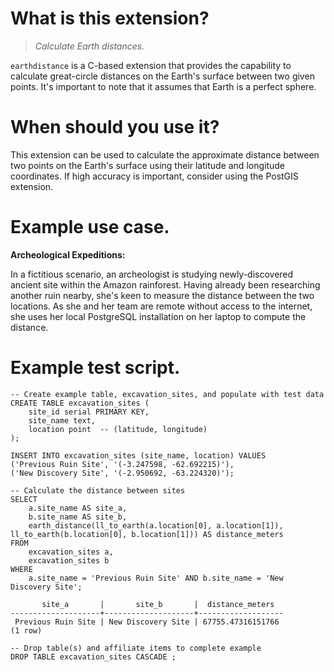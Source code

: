 # What is this extension?
> *Calculate Earth distances.*

`earthdistance` is a C-based extension that provides the capability to calculate great-circle distances on the Earth's surface between two given points. It's important to note that it assumes that Earth is a perfect sphere.

# When should you use it?

This extension can be used to calculate the approximate distance between two points on the Earth's surface using their latitude and longitude coordinates. If high accuracy is important, consider using the PostGIS extension.

# Example use case.

**Archeological Expeditions:** 

In a fictitious scenario, an archeologist is studying newly-discovered ancient site within the Amazon rainforest. Having already been researching another ruin nearby, she's keen to measure the distance between the two locations. As she and her team are remote without access to the internet, she uses her local PostgreSQL installation on her laptop to compute the distance.

# Example test script.

```
-- Create example table, excavation_sites, and populate with test data
CREATE TABLE excavation_sites (
    site_id serial PRIMARY KEY,
    site_name text,
    location point  -- (latitude, longitude)
);

INSERT INTO excavation_sites (site_name, location) VALUES
('Previous Ruin Site', '(-3.247598, -62.692215)'),
('New Discovery Site', '(-2.950692, -63.224320)');

-- Calculate the distance between sites
SELECT
    a.site_name AS site_a,
    b.site_name AS site_b,
    earth_distance(ll_to_earth(a.location[0], a.location[1]), ll_to_earth(b.location[0], b.location[1])) AS distance_meters
FROM
    excavation_sites a,
    excavation_sites b
WHERE
    a.site_name = 'Previous Ruin Site' AND b.site_name = 'New Discovery Site';

       site_a       |       site_b       |  distance_meters
--------------------+--------------------+-------------------
 Previous Ruin Site | New Discovery Site | 67755.47316151766
(1 row)

-- Drop table(s) and affiliate items to complete example
DROP TABLE excavation_sites CASCADE ;
```
